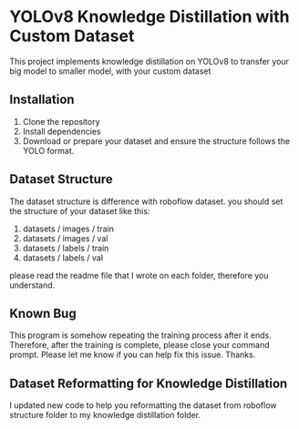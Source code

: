# YOLOv8 Knowledge Distillation with Custom Dataset
This project implements knowledge distillation on YOLOv8 to transfer your big model to smaller model, with your custom dataset

## Installation
1. Clone the repository
2. Install dependencies
3. Download or prepare your dataset and ensure the structure follows the YOLO format.

## Dataset Structure
The dataset structure is difference with roboflow dataset. you should set the structure of your dataset like this:

1. datasets / images / train
2. datasets / images / val
3. datasets / labels / train
4. datasets / labels / val

please read the readme file that I wrote on each folder, therefore you understand.

## Known Bug
This program is somehow repeating the training process after it ends. Therefore, after the training is complete, please close your command prompt. 
Please let me know if you can help fix this issue. Thanks.

## Dataset Reformatting for Knowledge Distillation
I updated new code to help you reformatting the dataset from roboflow structure folder to my knowledge distillation folder. 
